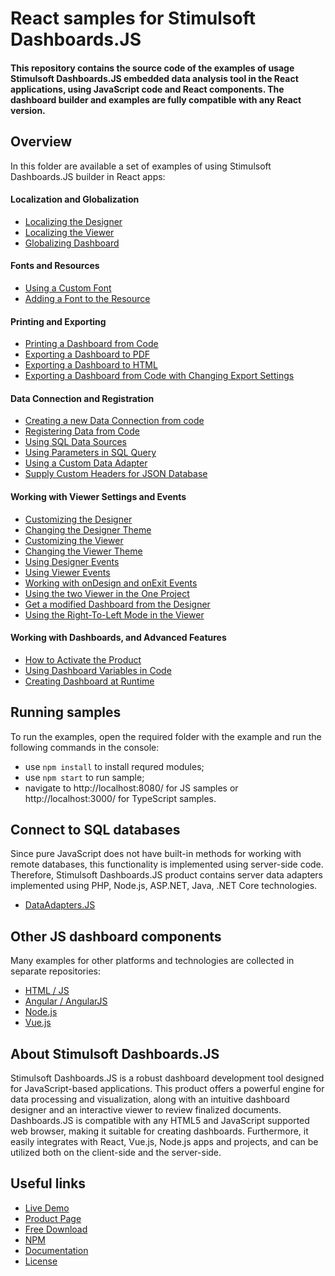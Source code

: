 # React samples for Stimulsoft Dashboards.JS

#### This repository contains the source code of the examples of usage Stimulsoft Dashboards.JS embedded data analysis tool in the React applications, using JavaScript code and React components. The dashboard builder and examples are fully compatible with any React version.

## Overview
In this folder are available a set of examples of using Stimulsoft Dashboards.JS builder in React apps:

#### Localization and Globalization
* [Localizing the Designer](https://github.com/stimulsoft/Samples-Dashboards.JS-for-React/blob/main/src/Localizing%20the%20Designer.tsx)
* [Localizing the Viewer](https://github.com/stimulsoft/Samples-Dashboards.JS-for-React/blob/main/src/Localizing%20the%20Viewer.tsx)
* [Globalizing Dashboard](https://github.com/stimulsoft/Samples-Dashboards.JS-for-React/blob/main/src/Globalizing%20Dashboard.tsx)

#### Fonts and Resources
* [Using a Custom Font](https://github.com/stimulsoft/Samples-Dashboards.JS-for-React/blob/main/src/Using%20a%20Custom%20Font.tsx)
* [Adding a Font to the Resource](https://github.com/stimulsoft/Samples-Dashboards.JS-for-React/blob/main/src/Adding%20a%20Font%20to%20the%20Resource.tsx)

#### Printing and Exporting
* [Printing a Dashboard from Code](https://github.com/stimulsoft/Samples-Dashboards.JS-for-React/blob/main/src/Printing%20the%20Dashboard%20Template%20from%20Code.tsx)
* [Exporting a Dashboard to PDF](https://github.com/stimulsoft/Samples-Dashboards.JS-for-React/blob/main/src/Exporting%20a%20Dashboard%20to%20PDF.tsx)
* [Exporting a Dashboard to HTML](https://github.com/stimulsoft/Samples-Dashboards.JS-for-React/blob/main/src/Exporting%20a%20Dashboard%20to%20HTML.tsx)
* [Exporting a Dashboard from Code with Changing Export Settings](https://github.com/stimulsoft/Samples-Dashboards.JS-for-React/blob/main/src/Exporting%20a%20Dashboard%20from%20Code%20with%20Changing%20Export%20Settings.tsx)

#### Data Connection and Registration
* [Creating a new Data Connection from code](https://github.com/stimulsoft/Samples-Dashboards.JS-for-React/blob/main/src/Creating%20a%20new%20Data%20Connection%20from%20code.tsx)
* [Registering Data from Code](https://github.com/stimulsoft/Samples-Dashboards.JS-for-React/blob/main/src/Registering%20Data%20from%20Code.tsx)
* [Using SQL Data Sources](https://github.com/stimulsoft/Samples-Dashboards.JS-for-React/blob/main/src/Using%20SQL%20Data%20Sources.tsx)
* [Using Parameters in SQL Query](https://github.com/stimulsoft/Samples-Dashboards.JS-for-React/blob/main/src/Using%20Parameters%20in%20SQL%20Query.tsx)
* [Using a Custom Data Adapter](https://github.com/stimulsoft/Samples-Dashboards.JS-for-React/blob/main/src/Using%20a%20Custom%20Data%20Adapter.tsx)
* [Supply Custom Headers for JSON Database](https://github.com/stimulsoft/Samples-Dashboards.JS-for-React/blob/main/src/Supply%20Custom%20Headers%20for%20JSON%20Database.tsx)

#### Working with Viewer Settings and Events
* [Customizing the Designer](https://github.com/stimulsoft/Samples-Dashboards.JS-for-React/blob/main/src/Customizing%20the%20Designer.tsx)
* [Changing the Designer Theme](https://github.com/stimulsoft/Samples-Dashboards.JS-for-React/blob/main/src/Changing%20the%20Designer%20Theme.tsx)
* [Customizing the Viewer](https://github.com/stimulsoft/Samples-Dashboards.JS-for-React/blob/main/src/Customizing%20the%20Viewer.tsx) 
* [Changing the Viewer Theme](https://github.com/stimulsoft/Samples-Dashboards.JS-for-React/blob/main/src/Changing%20the%20Viewer%20Theme.tsx)
* [Using Designer Events](https://github.com/stimulsoft/Samples-Dashboards.JS-for-React/blob/main/src/Using%20Designer%20Events.tsx)
* [Using Viewer Events](https://github.com/stimulsoft/Samples-Dashboards.JS-for-React/blob/main/src/Using%20Viewer%20Events.tsx)
* [Working with onDesign and onExit Events](https://github.com/stimulsoft/Samples-Dashboards.JS-for-React/blob/main/src/Working%20with%20onDesign%20and%20onExit%20Events.tsx)
* [Using the two Viewer in the One Project](https://github.com/stimulsoft/Samples-Dashboards.JS-for-React/blob/main/src/Using%20the%20two%20Viewer%20in%20the%20One%20Project.tsx)
* [Get a modified Dashboard from the Designer](https://github.com/stimulsoft/Samples-Dashboards.JS-for-React/blob/main/src/Get%20a%20modified%20Dashboard%20from%20the%20Designer.tsx)
* [Using the Right-To-Left Mode in the Viewer](https://github.com/stimulsoft/Samples-Dashboards.JS-for-React/blob/main/src/Using%20the%20Right-To-Left%20Mode%20in%20the%20Viewer.tsx)

#### Working with Dashboards, and Advanced Features
* [How to Activate the Product](https://github.com/stimulsoft/Samples-Dashboards.JS-for-React/blob/main/src/How%20to%20Activate%20the%20Product.tsx)
* [Using Dashboard Variables in Code](https://github.com/stimulsoft/Samples-Dashboards.JS-for-React/blob/main/src/Using%20Dashboard%20Variables%20in%20Code.tsx)
* [Creating Dashboard at Runtime](https://github.com/stimulsoft/Samples-Dashboards.JS-for-React/blob/main/src/Creating%20Dashboard%20at%20Runtime.tsx)

## Running samples
To run the examples, open the required folder with the example and run the following commands in the console:
* use `npm install` to install requred modules;
* use `npm start` to run sample;
* navigate to http://localhost:8080/ for JS samples or http://localhost:3000/ for TypeScript samples.

## Connect to SQL databases
Since pure JavaScript does not have built-in methods for working with remote databases, this functionality is implemented using server-side code. Therefore, Stimulsoft Dashboards.JS product contains server data adapters implemented using PHP, Node.js, ASP.NET, Java, .NET Core technologies.
* [DataAdapters.JS](https://github.com/stimulsoft/DataAdapters.JS)

## Other JS dashboard components
Many examples for other platforms and technologies are collected in separate repositories:
* [HTML / JS](https://github.com/stimulsoft/Samples-Dashboards.JS-for-HTML)
* [Angular / AngularJS](https://github.com/stimulsoft/Samples-Dashboards.JS-for-Angular)
* [Node.js](https://github.com/stimulsoft/Samples-Dashboards.JS-for-Node.js)
* [Vue.js](https://github.com/stimulsoft/Samples-Dashboards.JS-for-Vue.js)

## About Stimulsoft Dashboards.JS
Stimulsoft Dashboards.JS is a robust dashboard development tool designed for JavaScript-based applications. This product offers a powerful engine for data processing and visualization, along with an intuitive dashboard designer and an interactive viewer to review finalized documents. Dashboards.JS is compatible with any HTML5 and JavaScript supported web browser, making it suitable for creating dashboards. Furthermore, it easily integrates with React, Vue.js, Node.js apps and projects, and can be utilized both on the client-side and the server-side.

## Useful links
* [Live Demo](http://demo.stimulsoft.com/#Js)
* [Product Page](https://www.stimulsoft.com/en/products/dashboards-js)
* [Free Download](https://www.stimulsoft.com/en/downloads)
* [NPM](https://www.npmjs.com/package/stimulsoft-dashboards-js)
* [Documentation](https://www.stimulsoft.com/en/documentation/online/programming-manual/index.html?reports_js.htm)
* [License](LICENSE.md)
